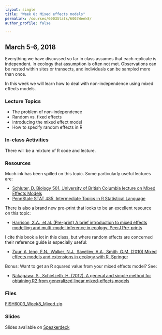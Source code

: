 ```yaml
---
layout: single
title: "Week 8: Mixed effects models"
permalink: /courses/6003Stats/6003Week8/
author_profile: false

---
```


## March 5-6, 2018

Everything we have discussed so far in class assumes that each replicate is independent. In ecology that assumption is often not met. Observations can be nested within sites or transects, and individuals can be sampled more than once.

In this week we will learn how to deal with non-independence using mixed effects models.

### Lecture Topics

* The problem of non-independence
* Random vs. fixed effects
* Introducing the mixed effect model
* How to specify random effects in R
		
### In-class Activities

There will be a mixture of R code and lecture.

### Resources
 
Much ink has been spilled on this topic. Some particularly useful lectures are: 

- [Schluter, D. Biology 501, University of British Columbia lecture on Mixed Effects Models](https://www.zoology.ubc.ca/~bio501/lecturepdf/05.Models%20with%20random%20effects.pdf)
- [PennState STAT 485: Intermediate Topics in R Statistical Language](https://onlinecourses.science.psu.edu/stat485/node/68)

There is also a brand new pre-print that looks to be an excellent resource on this topic:

- [Harrison, X.A., et al. (Pre-print) A brief introduction to mixed effects modelling and multi-model inference in ecology. PeerJ Pre-prints](https://peerj.com/preprints/3113.pdf)

I cite this book a lot in this class, but where random effects are concerned their reference guide is especially useful:

- [Zuur, A, Ieno, E.N., Walker, N.J., Saveliev, A.A., Smith, G.M. (2010) Mixed effects models and extensions in ecology with R. Springer](http://www.highstat.com/index.php/mixed-effects-models-and-extensions-in-ecology-with-r)

Bonus: Want to get an R squared value from your mixed effects model? See:

- [Nakagawa, S., Schielzeth, H. (2012). A general and simple method for obtaining R2 from generalized linear mixed-effects models](http://www.highstat.com/index.php/mixed-effects-models-and-extensions-in-ecology-with-r)

### Files

[FISH6003_Week8_Mixed.zip](/assets/images/6003/FISH6003_Week8_Mixed.zip)

### Slides


Slides available on [Speakerdeck](https://speakerdeck.com/pandalusplatyceros/fish-6003-week-8-mixed-effects-models)


